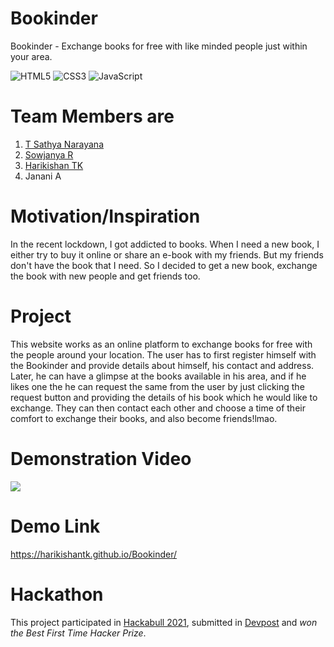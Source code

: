 # Bookinder

Bookinder - Exchange books for free with like minded people just within your area. 

<div class="row">
<img alt="HTML5" src="https://img.shields.io/badge/html5%20-%23E34F26.svg?&style=for-the-badge&logo=html5&logoColor=white"/>
<img alt="CSS3" src="https://img.shields.io/badge/css3%20-%231572B6.svg?&style=for-the-badge&logo=css3&logoColor=white"/>
<img alt="JavaScript" src="https://img.shields.io/badge/javascript%20-%23323330.svg?&style=for-the-badge&logo=javascript&logoColor=%23F7DF1E"/>
</div>

# Team Members are
1. [T Sathya Narayana](https://github.com/sathya050801) 
2. [Sowjanya R](https://github.com/sowjanya-105)
3. [Harikishan TK](https://github.com/harikishantk)
4. Janani A

# Motivation/Inspiration 

In the recent lockdown, I got addicted to books. When I need a new book, I either try to buy it online or share an e-book with my friends. But my friends don't have the book that I need. So I decided to get a new book, exchange the book with new people and get friends too.

# Project
This website works as an online platform to exchange books for free with the people around your location. The user has to first register himself with the Bookinder and provide details about himself, his contact and address. Later, he can have a glimpse at the books available in his area, and if he likes one the he can request the same from the user by just clicking the request button and providing the details of his book which he would like to exchange. They can then contact each other and choose a time of their comfort to exchange their books, and also become friends!lmao.

# Demonstration Video

[![](http://img.youtube.com/vi/j862gghej_Y/0.jpg)](http://www.youtube.com/watch?v=j862gghej_Y "Bookinder - Hackabull 2021")

# Demo Link

https://harikishantk.github.io/Bookinder/

# Hackathon

This project participated in [Hackabull 2021](https://hackabull.io/), submitted in [Devpost](https://devpost.com/software/bookinder-g54dfc) and *won the Best First Time Hacker Prize*. 

